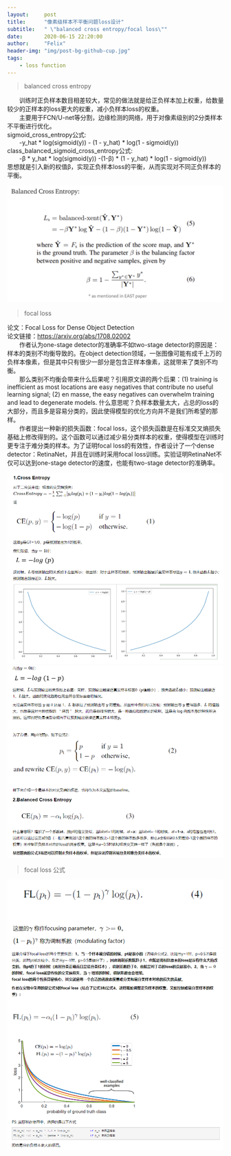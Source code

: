 ```yaml
---
layout:     post
title:      "像素级样本不平衡问题loss设计"
subtitle:   " \"balanced cross entropy/focal loss\""
date:       2020-06-15 22:20:00
author:     "Felix"
header-img: "img/post-bg-github-cup.jpg"
tags:
    - loss function
---
```


> balanced cross entropy

&ensp;&ensp;&ensp;&ensp;训练时正负样本数目相差较大，常见的做法就是给正负样本加上权重，给数量较少的正样本的loss更大的权重，减小负样本loss的权重。<br/>
&ensp;&ensp;&ensp;&ensp;主要用于FCN/U-net等分割，边缘检测的网络，用于对像素级别的2分类样本不平衡进行优化。<br/>
sigmoid_cross_entropy公式: <br/>
&ensp;&ensp;&ensp;&ensp;-y_hat * log(sigmoid(y)) - (1 - y_hat) * log(1 - sigmoid(y))<br/>
class_balanced_sigmoid_cross_entropy公式:  <br/>
&ensp;&ensp;&ensp;&ensp;-β * y_hat * log(sigmoid(y)) -(1-β) * (1 - y_hat) * log(1 - sigmoid(y))<br/>
思想就是引入新的权值β，实现正负样本loss的平衡，从而实现对不同正负样本的平衡。

![](/img/loss/balanced-cross-entropy.png)

> focal loss

论文：Focal Loss for Dense Object Detection <br/>
论文链接：https://arxiv.org/abs/1708.02002 <br/>
&ensp;&ensp;&ensp;&ensp;作者认为one-stage detector的准确率不如two-stage detector的原因是：样本的类别不均衡导致的。在object detection领域，一张图像可能有成千上万的负样本像素，但是其中只有很少一部分是包含正样本像素，这就带来了类别不均衡。<br/>
&ensp;&ensp;&ensp;&ensp;那么类别不均衡会带来什么后果呢？引用原文讲的两个后果：(1) training is inefficient as most locations are easy negatives that contribute no useful learning signal; (2) en masse, the easy negatives can overwhelm training and lead to degenerate models. 什么意思呢？负样本数量太大，占总的loss的大部分，而且多是容易分类的，因此使得模型的优化方向并不是我们所希望的那样。<br/>
&ensp;&ensp;&ensp;&ensp;作者提出一种新的损失函数：focal loss，这个损失函数是在标准交叉熵损失基础上修改得到的。这个函数可以通过减少易分类样本的权重，使得模型在训练时更专注于难分类的样本。为了证明focal loss的有效性，作者设计了一个dense detector：RetinaNet，并且在训练时采用focal loss训练。实验证明RetinaNet不仅可以达到one-stage detector的速度，也能有two-stage detector的准确率。<br/>

![](/img/loss/loss-1.png)
![](/img/loss/loss-2.png)

> focal loss 公式

![](/img/loss/loss-3.png)
![](/img/loss/loss-4.png)